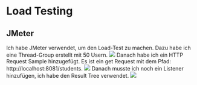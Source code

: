 # Load Testing
## JMeter
Ich habe JMeter verwendet, um den Load-Test zu machen.
Dazu habe ich eine Thread-Group erstellt mit 50 Usern.
![](https://github.com/KCP-IanMcK/m450/blob/main/Uebungen/Tag%205%20%C3%9Cbungen/group.png)
Danach habe ich ein HTTP Request Sample hinzugefügt. Es ist ein get Request mit dem Pfad: http://localhost:8081/students.
![](https://github.com/KCP-IanMcK/m450/blob/main/Uebungen/Tag%205%20%C3%9Cbungen/http.png)
Danach musste ich noch ein Listener hinzufügen, ich habe den Result Tree verwendet.
![](https://github.com/KCP-IanMcK/m450/blob/main/Uebungen/Tag%205%20%C3%9Cbungen/result.png)

